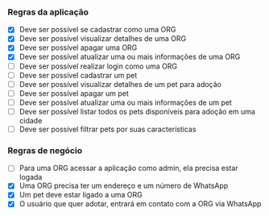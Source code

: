 ### Regras da aplicação

- [x] Deve ser possível se cadastrar como uma ORG
- [x] Deve ser possível visualizar detalhes de uma ORG
- [x] Deve ser possível apagar uma ORG
- [x] Deve ser possível atualizar uma ou mais informações de uma ORG
- [ ] Deve ser possível realizar login como uma ORG
- [ ] Deve ser possível cadastrar um pet
- [ ] Deve ser possível visualizar detalhes de um pet para adoção
- [ ] Deve ser possível apagar um pet
- [ ] Deve ser possível atualizar uma ou mais informações de um pet
- [ ] Deve ser possível listar todos os pets disponíveis para adoção em uma cidade
- [ ] Deve ser possível filtrar pets por suas características

### Regras de negócio

- [ ] Para uma ORG acessar a aplicação como admin, ela precisa estar logada
- [x] Uma ORG precisa ter um endereço e um número de WhatsApp
- [x] Um pet deve estar ligado a uma ORG
- [x] O usuário que quer adotar, entrará em contato com a ORG via WhatsApp
